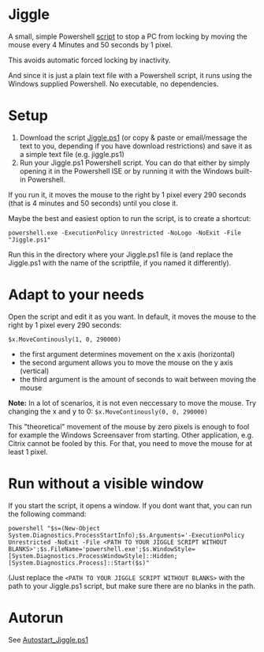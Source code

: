 # Jiggle
A small, simple Powershell [script](Jiggle.ps1) to stop a PC from locking by moving the mouse every 4 Minutes and 50 seconds by 1 pixel.

This avoids automatic forced locking by inactivity.

And since it is just a plain text file with a Powershell script, it runs using the Windows supplied Powershell. No executable, no dependencies.

# Setup
1. Download the script [Jiggle.ps1](Jiggle.ps1) (or copy & paste or email/message the text to you, depending if you have download restrictions) and save it as a simple text file (e.g. jiggle.ps1)
2. Run your Jiggle.ps1 Powershell script. You can do that either by simply opening it in the Powershell ISE or by running it with the Windows built-in Powershell.

If you run it, it moves the mouse to the right by 1 pixel every 290 seconds (that is 4 minutes and 50 seconds) until you close it. 


  
Maybe the best and easiest option to run the script, is to create a shortcut:
```
powershell.exe -ExecutionPolicy Unrestricted -NoLogo -NoExit -File "Jiggle.ps1" 
```
Run this in the directory where your Jiggle.ps1 file is (and replace the Jiggle.ps1 with the name of the scriptfile, if you named it differently).



# Adapt to your needs
Open the script and edit it as you want. In default, it moves the mouse to the right by 1 pixel every 290 seconds:
```
$x.MoveContinously(1, 0, 290000) 
```
* the first argument determines movement on the x axis (horizontal)
* the second argument allows you to move the mouse on the y axis (vertical)
* the third argument is the amount of seconds to wait between moving the mouse

**Note:**
In a lot of scenarios, it is not even neccessary to move the mouse. 
Try changing the x and y to 0: ``$x.MoveContinously(0, 0, 290000)``

This "theoretical" movement of the mouse by zero pixels is enough to fool for example the Windows Screensaver from starting.
Other application, e.g. Citrix cannot be fooled by this. For that, you need to move the mouse for at least 1 pixel.


# Run without a visible window
If you start the script, it opens a window. If you dont want that, you can run the following command:
```
powershell "$s=(New-Object System.Diagnostics.ProcessStartInfo);$s.Arguments='-ExecutionPolicy Unrestricted -NoExit -File <PATH TO YOUR JIGGLE SCRIPT WITHOUT BLANKS>';$s.FileName='powershell.exe';$s.WindowStyle=[System.Diagnostics.ProcessWindowStyle]::Hidden; [System.Diagnostics.Process]::Start($s)"
```
(Just replace the ``<PATH TO YOUR JIGGLE SCRIPT WITHOUT BLANKS>`` with the path to your Jiggle.ps1 script, but make sure there are no blanks in the path.


# Autorun
See [Autostart_Jiggle.ps1](Autostart_Jiggle.ps1)



